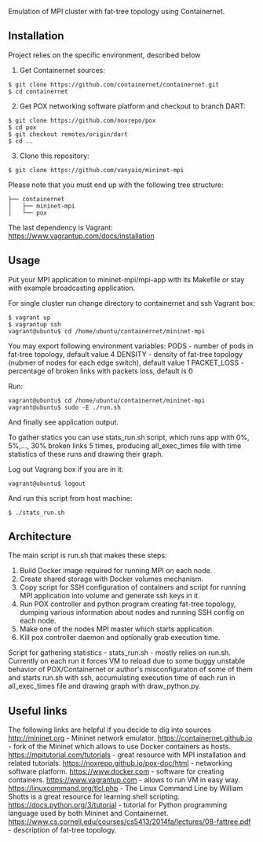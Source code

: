 Emulation of MPI cluster with fat-tree topology using Containernet.

## Installation
Project relies on the specific environment, described below

1. Get Containernet sources:

```
$ git clone https://github.com/containernet/containernet.git
$ cd containernet
```

2. Get POX networking software platform and checkout to branch DART:

```
$ git clone https://github.com/noxrepo/pox
$ cd pox
$ git checkout remotes/origin/dart
$ cd ..
```

3. Clone this repository:

```
$ git clone https://github.com/vanyaio/mininet-mpi
```

Please note that you must end up with the following tree structure:

```
├── containernet
│   ├── mininet-mpi
│   └── pox
```

The last dependency is Vagrant: https://www.vagrantup.com/docs/installation

## Usage

Put your MPI application to mininet-mpi/mpi-app with its Makefile or stay
with example broadcasting application.

For single cluster run change directory to containernet and ssh Vagrant box:

```
$ vagrant up
$ vagrantup ssh
vagrant@ubuntu$ cd /home/ubuntu/containernet/mininet-mpi
```

You may export following environment variables:
PODS - number of pods in fat-tree topology, default value 4
DENSITY - density of fat-tree topology (nubmer of nodes for each edge switch), default value 1
PACKET_LOSS - percentage of broken links with packets loss, default is 0

Run:

``
vagrant@ubuntu$ cd /home/ubuntu/containernet/mininet-mpi
vagrant@ubuntu$ sudo -E ./run.sh
``

And finally see application output.

To gather statics you can use stats_run.sh script, which runs app with
0%, 5%,..., 30% broken links 5 times, producing all_exec_times file
with time statistics of these runs and drawing their graph.

Log out Vagrang box if you are in it:

```
vagrant@ubuntu$ logout
```

And run this script from host machine:

```
$ ./stats_run.sh
```

## Architecture

The main script is run.sh that makes these steps:
1. Build Docker image required for running MPI on each node.
2. Create shared storage with Docker volumes mechanism.
3. Copy script for SSH configuration of containers and script for
running MPI application into volume and generate ssh keys in it.
4. Run POX controller and python program creating fat-tree
topology, dumping various information about nodes and running SSH config 
on each node.
5. Make one of the nodes MPI master which starts application.
6. Kill pox controller daemon and optionally grab execution time.

Script for gathering statistics - stats_run.sh - mostly relies on run.sh.
Currently on each run it forces VM to reload due to some buggy unstable
behavior of POX/Containernet or author's misconfiguraton of some of them
and starts run.sh with ssh, accumulating execution time of each run in
all_exec_times file and drawing graph with draw_python.py.

## Useful links
The following links are helpful if you decide to dig into sources
http://mininet.org - Mininet network emulator.
https://containernet.github.io - fork of the Mininet which allows to use Docker containers as hosts.
https://mpitutorial.com/tutorials - great resource with MPI installation and related
tutorials.
https://noxrepo.github.io/pox-doc/html - networking software platform.
https://www.docker.com - software for creating containers. 
https://www.vagrantup.com - allows to run VM in easy way.
https://linuxcommand.org/tlcl.php - The Linux Command Line by William Shotts is
a great resource for learning shell scripting.
https://docs.python.org/3/tutorial - tutorial for Python programming language used
by both Mininet and Containernet.
https://www.cs.cornell.edu/courses/cs5413/2014fa/lectures/08-fattree.pdf - description of fat-tree topology.
